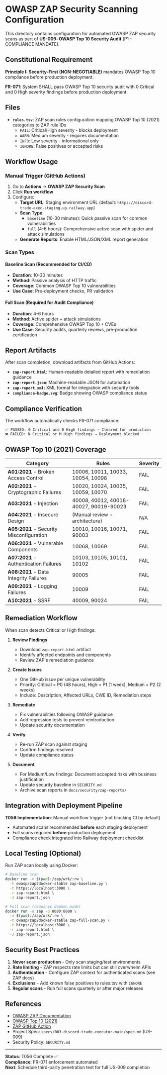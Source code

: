 # OWASP ZAP Security Scanning Configuration

This directory contains configuration for automated OWASP ZAP security scans as part of **US-009: OWASP Top 10 Security Audit** (P1 - COMPLIANCE MANDATE).

## Constitutional Requirement

**Principle I: Security-First (NON-NEGOTIABLE)** mandates OWASP Top 10 compliance before production deployment.

**FR-071**: System SHALL pass OWASP Top 10 security audit with 0 Critical and 0 High severity findings before production deployment.

## Files

- **`rules.tsv`**: ZAP scan rules configuration mapping OWASP Top 10 (2021) categories to ZAP rule IDs
  - `FAIL`: Critical/High severity - blocks deployment
  - `WARN`: Medium severity - requires documentation
  - `INFO`: Low severity - informational only
  - `IGNORE`: False positives or accepted risks

## Workflow Usage

### Manual Trigger (GitHub Actions)

1. Go to **Actions** → **OWASP ZAP Security Scan**
2. Click **Run workflow**
3. Configure:
   - **Target URL**: Staging environment URL (default: `https://discord-trade-exec-staging.up.railway.app`)
   - **Scan Type**: 
     - `baseline` (10-30 minutes): Quick passive scan for common vulnerabilities
     - `full` (4-6 hours): Comprehensive active scan with spider and attack simulations
   - **Generate Reports**: Enable HTML/JSON/XML report generation

### Scan Types

#### Baseline Scan (Recommended for CI/CD)
- **Duration**: 10-30 minutes
- **Method**: Passive analysis of HTTP traffic
- **Coverage**: Common OWASP Top 10 vulnerabilities
- **Use Case**: Pre-deployment checks, PR validation

#### Full Scan (Required for Audit Compliance)
- **Duration**: 4-6 hours
- **Method**: Active spider + attack simulations
- **Coverage**: Comprehensive OWASP Top 10 + CVEs
- **Use Case**: Security audits, quarterly reviews, pre-production certification

## Report Artifacts

After scan completion, download artifacts from GitHub Actions:

- **`zap-report.html`**: Human-readable detailed report with remediation guidance
- **`zap-report.json`**: Machine-readable JSON for automation
- **`zap-report.xml`**: XML format for integration with security tools
- **`compliance-badge.svg`**: Badge showing OWASP compliance status

## Compliance Verification

The workflow automatically checks FR-071 compliance:

```
✅ PASSED: 0 Critical and 0 High findings → Cleared for production
❌ FAILED: N Critical or M High findings → Deployment blocked
```

## OWASP Top 10 (2021) Coverage

| Category | Rules | Severity |
|----------|-------|----------|
| **A01:2021** - Broken Access Control | 10006, 10011, 10033, 10054, 10098 | FAIL |
| **A02:2021** - Cryptographic Failures | 10020, 10024, 10035, 10059, 10070 | FAIL |
| **A03:2021** - Injection | 40008, 40012, 40018-40027, 90019-90023 | FAIL |
| **A04:2021** - Insecure Design | (Manual review + architecture) | N/A |
| **A05:2021** - Security Misconfiguration | 10010, 10016, 10071, 90003 | FAIL |
| **A06:2021** - Vulnerable Components | 10068, 10069 | FAIL |
| **A07:2021** - Authentication Failures | 10103, 10105, 10101, 10102 | FAIL |
| **A08:2021** - Data Integrity Failures | 90005 | FAIL |
| **A09:2021** - Logging Failures | 10009 | FAIL |
| **A10:2021** - SSRF | 40009, 90024 | FAIL |

## Remediation Workflow

When scan detects Critical or High findings:

1. **Review Findings**
   - Download `zap-report.html` artifact
   - Identify affected endpoints and components
   - Review ZAP's remediation guidance

2. **Create Issues**
   - One GitHub issue per unique vulnerability
   - Priority: Critical = P0 (48 hours), High = P1 (1 week), Medium = P2 (2 weeks)
   - Include: Description, Affected URLs, CWE ID, Remediation steps

3. **Remediate**
   - Fix vulnerabilities following OWASP guidance
   - Add regression tests to prevent reintroduction
   - Update security documentation

4. **Verify**
   - Re-run ZAP scan against staging
   - Confirm findings resolved
   - Update compliance status

5. **Document**
   - For Medium/Low findings: Document accepted risks with business justification
   - Update security baseline in `SECURITY.md`
   - Archive scan reports in `docs/security/zap-reports/`

## Integration with Deployment Pipeline

**T056 Implementation**: Manual workflow trigger (not blocking CI by default)

- Automated scans recommended **before** each staging deployment
- Full scans required **before** production deployment
- Compliance check integrated into Railway deployment checklist

## Local Testing (Optional)

Run ZAP scan locally using Docker:

```bash
# Baseline scan
docker run -v $(pwd):/zap/wrk/:rw \
  -t owasp/zap2docker-stable zap-baseline.py \
  -t https://localhost:3000 \
  -r zap-report.html \
  -J zap-report.json

# Full scan (requires daemon mode)
docker run -u zap -p 8080:8080 \
  -v $(pwd):/zap/wrk/:rw \
  -t owasp/zap2docker-stable zap-full-scan.py \
  -t https://localhost:3000 \
  -r zap-report.html \
  -J zap-report.json
```

## Security Best Practices

1. **Never scan production** - Only scan staging/test environments
2. **Rate limiting** - ZAP respects rate limits but can still overwhelm APIs
3. **Authentication** - Configure ZAP context for authenticated scans (see ZAP docs)
4. **Exclusions** - Add known false positives to rules.tsv with `IGNORE`
5. **Regular scans** - Run full scans quarterly or after major releases

## References

- [OWASP ZAP Documentation](https://www.zaproxy.org/docs/)
- [OWASP Top 10 (2021)](https://owasp.org/www-project-top-ten/)
- [ZAP GitHub Action](https://github.com/zaproxy/action-baseline)
- Project Spec: `specs/003-discord-trade-executor-main/spec.md` (US-009)
- Security Policy: `SECURITY.md`

---

**Status**: T056 Complete ✅  
**Compliance**: FR-071 enforcement automated  
**Next**: Schedule third-party penetration test for full US-009 completion
